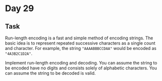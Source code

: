 # Day 29
## Task
Run-length encoding is a fast and simple method of encoding strings. The basic idea is to represent repeated successive characters as a single count and character. For example, the string ```"AAAABBBCCDAA"``` would be encoded as ```"4A3B2C1D2A"```.

Implement run-length encoding and decoding. You can assume the string to be encoded have no digits and consists solely of alphabetic characters. You can assume the string to be decoded is valid.